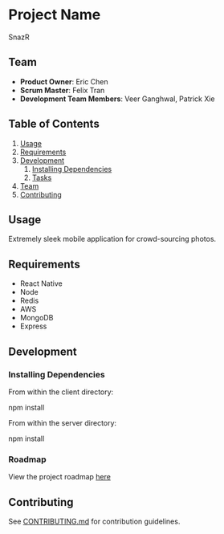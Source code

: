 # Project Name

SnazR 

## Team

  - __Product Owner__: Eric Chen
  - __Scrum Master__: Felix Tran
  - __Development Team Members__: Veer Ganghwal, Patrick Xie

## Table of Contents

1. [Usage](#Usage)
1. [Requirements](#requirements)
1. [Development](#development)
    1. [Installing Dependencies](#installing-dependencies)
    1. [Tasks](#tasks)
1. [Team](#team)
1. [Contributing](#contributing)

## Usage

Extremely sleek mobile application for crowd-sourcing photos.

## Requirements

- React Native
- Node
- Redis
- AWS
- MongoDB
- Express

## Development

### Installing Dependencies

From within the client directory:

npm install

From within the server directory:

npm install

### Roadmap

View the project roadmap [here](LINK_TO_PROJECT_ISSUES)

## Contributing

See [CONTRIBUTING.md](CONTRIBUTING.md) for contribution guidelines.
